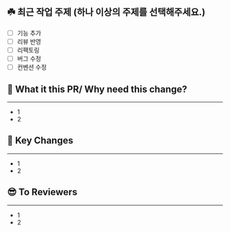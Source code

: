 ## ☘️ 최근 작업 주제 (하나 이상의 주제를 선택해주세요.)

- [ ] 기능 추가
- [ ] 리뷰 반영
- [ ] 리팩토링
- [ ] 버그 수정
- [ ] 컨벤션 수정

## 👀 What it this PR/ Why need this change?

---

- 1
- 2

## 🔑 Key Changes

---

- 1
- 2

## 😎 To Reviewers

---

- 1
- 2
